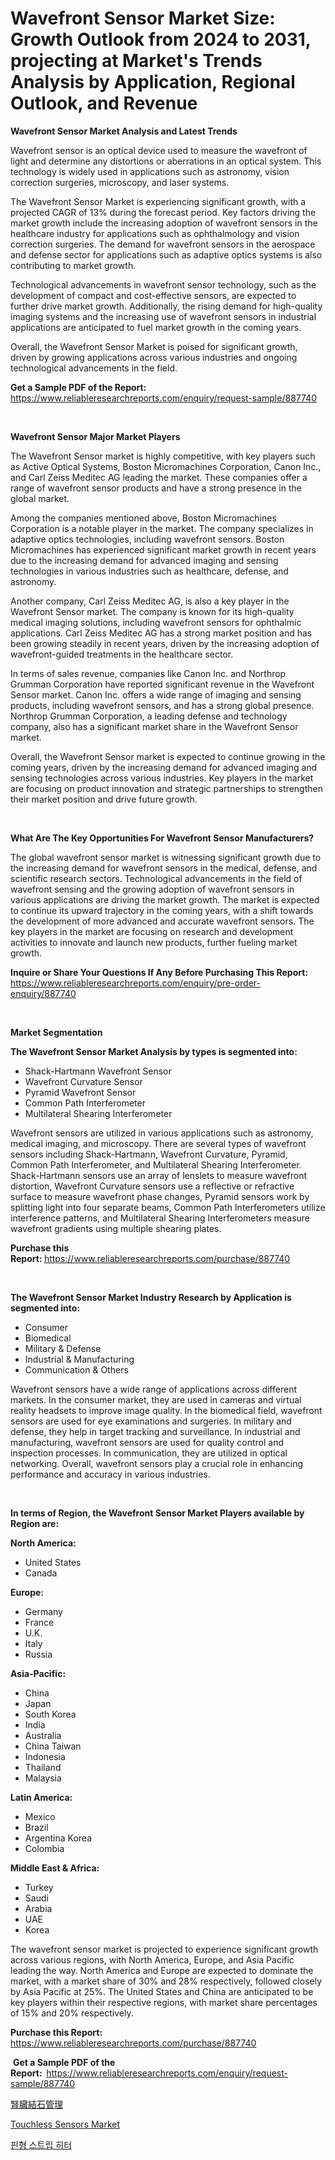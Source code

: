 <p><h1>Wavefront Sensor Market Size: Growth Outlook from 2024 to 2031, projecting at Market's Trends Analysis by Application, Regional Outlook, and Revenue</h1></p><p><strong>Wavefront Sensor Market Analysis and Latest Trends</strong></p>
<p><p>Wavefront sensor is an optical device used to measure the wavefront of light and determine any distortions or aberrations in an optical system. This technology is widely used in applications such as astronomy, vision correction surgeries, microscopy, and laser systems.</p><p>The Wavefront Sensor Market is experiencing significant growth, with a projected CAGR of 13% during the forecast period. Key factors driving the market growth include the increasing adoption of wavefront sensors in the healthcare industry for applications such as ophthalmology and vision correction surgeries. The demand for wavefront sensors in the aerospace and defense sector for applications such as adaptive optics systems is also contributing to market growth.</p><p>Technological advancements in wavefront sensor technology, such as the development of compact and cost-effective sensors, are expected to further drive market growth. Additionally, the rising demand for high-quality imaging systems and the increasing use of wavefront sensors in industrial applications are anticipated to fuel market growth in the coming years.</p><p>Overall, the Wavefront Sensor Market is poised for significant growth, driven by growing applications across various industries and ongoing technological advancements in the field.</p></p>
<p><strong>Get a Sample PDF of the Report:&nbsp;</strong> <a href="https://www.reliableresearchreports.com/enquiry/request-sample/887740">https://www.reliableresearchreports.com/enquiry/request-sample/887740</a></p>
<p>&nbsp;</p>
<p><strong>Wavefront Sensor Major Market Players</strong></p>
<p><p>The Wavefront Sensor market is highly competitive, with key players such as Active Optical Systems, Boston Micromachines Corporation, Canon Inc., and Carl Zeiss Meditec AG leading the market. These companies offer a range of wavefront sensor products and have a strong presence in the global market.</p><p>Among the companies mentioned above, Boston Micromachines Corporation is a notable player in the market. The company specializes in adaptive optics technologies, including wavefront sensors. Boston Micromachines has experienced significant market growth in recent years due to the increasing demand for advanced imaging and sensing technologies in various industries such as healthcare, defense, and astronomy.</p><p>Another company, Carl Zeiss Meditec AG, is also a key player in the Wavefront Sensor market. The company is known for its high-quality medical imaging solutions, including wavefront sensors for ophthalmic applications. Carl Zeiss Meditec AG has a strong market position and has been growing steadily in recent years, driven by the increasing adoption of wavefront-guided treatments in the healthcare sector.</p><p>In terms of sales revenue, companies like Canon Inc. and Northrop Grumman Corporation have reported significant revenue in the Wavefront Sensor market. Canon Inc. offers a wide range of imaging and sensing products, including wavefront sensors, and has a strong global presence. Northrop Grumman Corporation, a leading defense and technology company, also has a significant market share in the Wavefront Sensor market.</p><p>Overall, the Wavefront Sensor market is expected to continue growing in the coming years, driven by the increasing demand for advanced imaging and sensing technologies across various industries. Key players in the market are focusing on product innovation and strategic partnerships to strengthen their market position and drive future growth.</p></p>
<p>&nbsp;</p>
<p><strong>What Are The Key Opportunities For Wavefront Sensor Manufacturers?</strong></p>
<p><p>The global wavefront sensor market is witnessing significant growth due to the increasing demand for wavefront sensors in the medical, defense, and scientific research sectors. Technological advancements in the field of wavefront sensing and the growing adoption of wavefront sensors in various applications are driving the market growth. The market is expected to continue its upward trajectory in the coming years, with a shift towards the development of more advanced and accurate wavefront sensors. The key players in the market are focusing on research and development activities to innovate and launch new products, further fueling market growth.</p></p>
<p><strong>Inquire or Share Your Questions If Any Before Purchasing This Report:</strong> <a href="https://www.reliableresearchreports.com/enquiry/pre-order-enquiry/887740">https://www.reliableresearchreports.com/enquiry/pre-order-enquiry/887740</a></p>
<p>&nbsp;</p>
<p><strong>Market Segmentation</strong></p>
<p><strong>The Wavefront Sensor Market Analysis by types is segmented into:</strong></p>
<p><ul><li>Shack-Hartmann Wavefront Sensor</li><li>Wavefront Curvature Sensor</li><li>Pyramid Wavefront Sensor</li><li>Common Path Interferometer</li><li>Multilateral Shearing Interferometer</li></ul></p>
<p><p>Wavefront sensors are utilized in various applications such as astronomy, medical imaging, and microscopy. There are several types of wavefront sensors including Shack-Hartmann, Wavefront Curvature, Pyramid, Common Path Interferometer, and Multilateral Shearing Interferometer. Shack-Hartmann sensors use an array of lenslets to measure wavefront distortion, Wavefront Curvature sensors use a reflective or refractive surface to measure wavefront phase changes, Pyramid sensors work by splitting light into four separate beams, Common Path Interferometers utilize interference patterns, and Multilateral Shearing Interferometers measure wavefront gradients using multiple shearing plates.</p></p>
<p><strong>Purchase this Report:&nbsp;</strong><a href="https://www.reliableresearchreports.com/purchase/887740">https://www.reliableresearchreports.com/purchase/887740</a></p>
<p>&nbsp;</p>
<p><strong>The Wavefront Sensor Market Industry Research by Application is segmented into:</strong></p>
<p><ul><li>Consumer</li><li>Biomedical</li><li>Military & Defense</li><li>Industrial & Manufacturing</li><li>Communication & Others</li></ul></p>
<p><p>Wavefront sensors have a wide range of applications across different markets. In the consumer market, they are used in cameras and virtual reality headsets to improve image quality. In the biomedical field, wavefront sensors are used for eye examinations and surgeries. In military and defense, they help in target tracking and surveillance. In industrial and manufacturing, wavefront sensors are used for quality control and inspection processes. In communication, they are utilized in optical networking. Overall, wavefront sensors play a crucial role in enhancing performance and accuracy in various industries.</p></p>
<p>&nbsp;</p>
<p><strong>In terms of Region, the Wavefront Sensor Market Players available by Region are:</strong></p>
<p>
    <p> <strong> North America: </strong>
        <ul>
            <li>United States</li>
            <li>Canada</li>
        </ul>
        </p> 
    <p> <strong> Europe: </strong>
        <ul>
            <li>Germany</li>
            <li>France</li>
            <li>U.K.</li>
            <li>Italy</li>
            <li>Russia</li>
        </ul>
        </p> 
    <p> <strong> Asia-Pacific: </strong>
        <ul>
            <li>China</li>
            <li>Japan</li>
            <li>South Korea</li>
            <li>India</li>
            <li>Australia</li>
            <li>China Taiwan</li>
            <li>Indonesia</li>
            <li>Thailand</li>
            <li>Malaysia</li>
        </ul>
        </p> 
    <p> <strong> Latin America: </strong>
        <ul>
            <li>Mexico</li>
            <li>Brazil</li>
            <li>Argentina Korea</li>
            <li>Colombia</li>
        </ul>
        </p> 
    <p> <strong> Middle East & Africa: </strong>
        <ul>
            <li>Turkey</li>
            <li>Saudi</li>
            <li>Arabia</li>
            <li>UAE</li>
            <li>Korea</li>
        </ul>
    </p>
    </p>
<p><p>The wavefront sensor market is projected to experience significant growth across various regions, with North America, Europe, and Asia Pacific leading the way. North America and Europe are expected to dominate the market, with a market share of 30% and 28% respectively, followed closely by Asia Pacific at 25%. The United States and China are anticipated to be key players within their respective regions, with market share percentages of 15% and 20% respectively.</p></p>
<p><strong>Purchase this Report: </strong><a href="https://www.reliableresearchreports.com/purchase/887740">https://www.reliableresearchreports.com/purchase/887740</a></p>
<p>&nbsp;<strong>Get a Sample PDF of the Report:&nbsp;&nbsp;</strong><a href="https://www.reliableresearchreports.com/enquiry/request-sample/887740">https://www.reliableresearchreports.com/enquiry/request-sample/887740</a></p>
<p><strong></strong></p>
<p><p><a href="https://github.com/ppmazlotr77499/Market-Research-Report-List-1/blob/main/271227911567.md">腎臓結石管理</a></p><p><a href="https://github.com/GroverBarry/Market-Research-Report-List-4/blob/main/touchless-sensors-market.md">Touchless Sensors Market</a></p><p><a href="https://github.com/idcefvhkdut6/Market-Research-Report-List-1/blob/main/183840310643.md">핀형 스트립 히터</a></p></p>